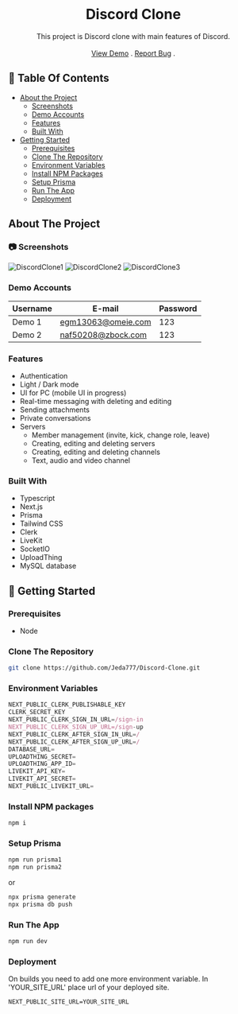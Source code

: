 <br/>
<p align="center">
  <h1 align="center">Discord Clone</h3>

  <p align="center">
    This project is Discord clone with main features of Discord.
    <br/>
    <br/>
    <a href="https://discord-clone-production-5538.up.railway.app/">View Demo</a>
    .
    <a href="https://github.com/Jeda777/Discord-Clone/issues">Report Bug</a>
    .
  </p>
</p>

## :notebook_with_decorative_cover: Table Of Contents

- [About the Project](#about-the-project)
  - [Screenshots](#screenshots)
  - [Demo Accounts](#demo-accounts)
  - [Features](#features)
  - [Built With](#built-with)
- [Getting Started](#getting-started)
  - [Prerequisites](#prerequisites)
  - [Clone The Repository](#clone-the-repository)
  - [Environment Variables](#environment-variables)
  - [Install NPM Packages](#install-npm-packages)
  - [Setup Prisma](#setup-prisma)
  - [Run The App](#run-the-app)
  - [Deployment](#deployment)

## About The Project

### :camera: Screenshots

![DiscordClone1](https://github.com/Jeda777/Discord-Clone/assets/66244271/c38c668b-53f2-4872-91aa-fa4b12bf13a9)
![DiscordClone2](https://github.com/Jeda777/Discord-Clone/assets/66244271/f2ae57e1-97b0-42f1-a507-a8abc2ffaf3e)
![DiscordClone3](https://github.com/Jeda777/Discord-Clone/assets/66244271/8314e0b7-a3b2-4706-84c0-e538881b3609)

### Demo Accounts

| Username | E-mail             | Password |
| -------- | ------------------ | -------- |
| Demo 1   | egm13063@omeie.com | 123      |
| Demo 2   | naf50208@zbock.com | 123      |

### Features

- Authentication
- Light / Dark mode
- UI for PC (mobile UI in progress)
- Real-time messaging with deleting and editing
- Sending attachments
- Private conversations
- Servers
  - Member management (invite, kick, change role, leave)
  - Creating, editing and deleting servers
  - Creating, editing and deleting channels
  - Text, audio and video channel

### Built With

- Typescript
- Next.js
- Prisma
- Tailwind CSS
- Clerk
- LiveKit
- SocketIO
- UploadThing
- MySQL database

## :toolbox: Getting Started

### Prerequisites

- Node

### Clone The Repository

```sh
git clone https://github.com/Jeda777/Discord-Clone.git
```

### Environment Variables

```js
NEXT_PUBLIC_CLERK_PUBLISHABLE_KEY
CLERK_SECRET_KEY
NEXT_PUBLIC_CLERK_SIGN_IN_URL=/sign-in
NEXT_PUBLIC_CLERK_SIGN_UP_URL=/sign-up
NEXT_PUBLIC_CLERK_AFTER_SIGN_IN_URL=/
NEXT_PUBLIC_CLERK_AFTER_SIGN_UP_URL=/
DATABASE_URL=
UPLOADTHING_SECRET=
UPLOADTHING_APP_ID=
LIVEKIT_API_KEY=
LIVEKIT_API_SECRET=
NEXT_PUBLIC_LIVEKIT_URL=
```

### Install NPM packages

```sh
npm i
```

### Setup Prisma

```sh
npm run prisma1
npm run prisma2
```

or

```sh
npx prisma generate
npx prisma db push
```

### Run The App

```sh
npm run dev
```

### Deployment

On builds you need to add one more environment variable. In 'YOUR_SITE_URL' place url of your deployed site.

```
NEXT_PUBLIC_SITE_URL=YOUR_SITE_URL
```
